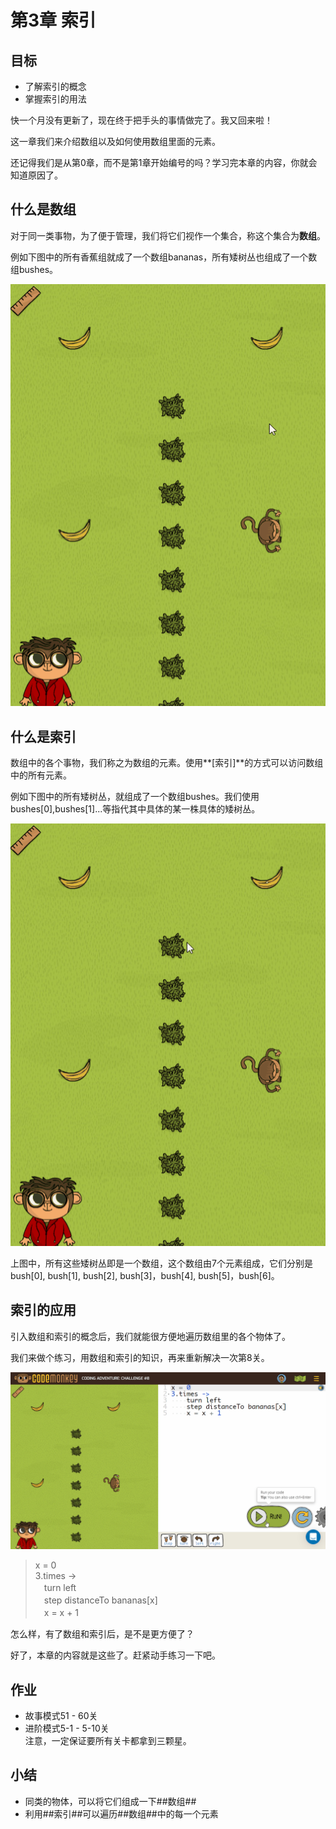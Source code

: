# 第3章 索引
## 目标 ##
* 了解索引的概念
* 掌握索引的用法

快一个月没有更新了，现在终于把手头的事情做完了。我又回来啦！

这一章我们来介绍数组以及如何使用数组里面的元素。

还记得我们是从第0章，而不是第1章开始编号的吗？学习完本章的内容，你就会知道原因了。

## 什么是数组 ##

对于同一类事物，为了便于管理，我们将它们视作一个集合，称这个集合为**数组**。

例如下图中的所有香蕉组就成了一个数组bananas，所有矮树丛也组成了一个数组bushes。

![bananas](https://github.com/icuic/cm/raw/master/image/5_indexing/bananas.gif "数组bananas")

## 什么是索引 ##

数组中的各个事物，我们称之为数组的元素。使用**[索引]**的方式可以访问数组中的所有元素。

例如下图中的所有矮树丛，就组成了一个数组bushes。我们使用bushes[0],bushes[1]...等指代其中具体的某一株具体的矮树丛。

![bushes](https://github.com/icuic/cm/raw/master/image/5_indexing/bushes.gif "数组bushes")

上图中，所有这些矮树丛即是一个数组，这个数组由7个元素组成，它们分别是bush[0], bush[1], bush[2], bush[3]，bush[4], bush[5]，bush[6]。

## 索引的应用 ##

引入数组和索引的概念后，我们就能很方便地遍历数组里的各个物体了。

我们来做个练习，用数组和索引的知识，再来重新解决一次第8关。

![solution](https://github.com/icuic/cm/raw/master/image/5_indexing/solution.gif "使用数组和索引的知识解答第8关")

> x = 0 <br>
> 3.times -> <br>
>    　turn left <br>
>    　step distanceTo bananas[x] <br>
>    　x = x + 1 <br>

怎么样，有了数组和索引后，是不是更方便了？

好了，本章的内容就是这些了。赶紧动手练习一下吧。

## 作业 ##
* 故事模式51 - 60关
* 进阶模式5-1 - 5-10关
<br>注意，一定保证要所有关卡都拿到三颗星。<br>

## 小结 ##
* 同类的物体，可以将它们组成一下##数组##
* 利用##索引##可以遍历##数组##中的每一个元素
